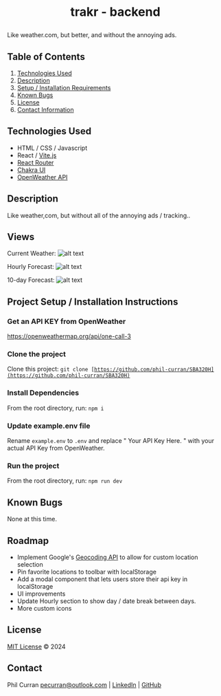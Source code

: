 # <p align="center">trakr - backend</p>

Like weather.com, but better, and without the annoying ads.

## Table of Contents

1. [Technologies Used](#technologies)
2. [Description](#description)
3. [Setup / Installation Requirements](#setup)
4. [Known Bugs](#bugs)
5. [License](#license)
6. [Contact Information](#contact)

## Technologies Used <a id="technologies"></a>

- HTML / CSS / Javascript
- React / [Vite.js](https://vitejs.dev/)
- [React Router](https://reactrouter.com/en/main)
- [Chakra UI](https://chakra-ui.com/)
- [OpenWeather API](https://openweathermap.org/api/one-call-3)

## Description <a id="description"></a>

Like weather,com, but without all of the annoying ads / tracking..

## Views

Current Weather:
![alt text](./public/now.png)

Hourly Forecast:
![alt text](./public/hourly.png)

10-day Forecast:
![alt text](./public/10-day.png)

## Project Setup / Installation Instructions <a id="setup"></a>

### Get an API KEY from OpenWeather

https://openweathermap.org/api/one-call-3

### Clone the project

Clone this project: <code>git clone [https://github.com/phil-curran/SBA320H](https://github.com/phil-curran/SBA320H)</code>

### Install Dependencies

From the root directory, run: <code>npm i</code>

### Update example.env file

Rename <code>example.env</code> to <code>.env</code> and replace " Your API Key Here. " with your actual API Key from OpenWeather.

### Run the project

From the root directory, run: <code>npm run dev</code>

## Known Bugs <a id="bugs"></a>

None at this time.

## Roadmap

- Implement Google's [Geocoding API](https://developers.google.com/maps/documentation/geocoding/overview) to allow for custom location selection
- Pin favorite locations to toolbar with localStorage
- Add a modal component that lets users store their api key in localStorage
- UI improvements
- Update Hourly section to show day / date break between days.
- More custom icons

## License <a id="license"></a>

[MIT License](https://opensource.org/licenses/MIT) © 2024

## Contact <a id="contact"></a>

Phil Curran [pecurran@outlook.com](mailto:pecurran@outlook.com) | [LinkedIn](https://www.linkedin.com/in/philcurran/) | [GitHub](https://github.com/phil-curran)
